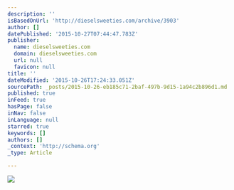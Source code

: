 ```yaml
---
description: ''
isBasedOnUrl: 'http://dieselsweeties.com/archive/3903'
author: []
datePublished: '2015-10-27T07:44:47.783Z'
publisher:
  name: dieselsweeties.com
  domain: dieselsweeties.com
  url: null
  favicon: null
title: ''
dateModified: '2015-10-26T17:24:33.051Z'
sourcePath: _posts/2015-10-26-eb185c71-2baf-497b-9d15-1a94c2b896d1.md
published: true
inFeed: true
hasPage: false
inNav: false
inLanguage: null
starred: true
keywords: []
authors: []
_context: 'http://schema.org'
_type: Article

---
```

![](http://dieselsweeties.com/2x/sw3903.png)